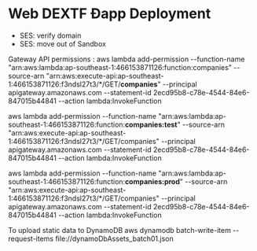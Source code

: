 # Web DEXTF Ðapp Deployment

- SES: verify domain
- SES: move out of Sandbox

Gateway API permissions :
aws lambda add-permission --function-name "arn:aws:lambda:ap-southeast-1:466153871126:function:companies" --source-arn "arn:aws:execute-api:ap-southeast-1:466153871126:f3ndsl27t3/\*/GET/**companies**" --principal apigateway.amazonaws.com --statement-id 2ecd95b8-c78e-4544-84e6-847015b44841 --action lambda:InvokeFunction

aws lambda add-permission --function-name "arn:aws:lambda:ap-southeast-1:466153871126:function:**companies:test**" --source-arn "arn:aws:execute-api:ap-southeast-1:466153871126:f3ndsl27t3/\*/GET/companies" --principal apigateway.amazonaws.com --statement-id 2ecd95b8-c78e-4544-84e6-847015b44841 --action lambda:InvokeFunction

aws lambda add-permission --function-name "arn:aws:lambda:ap-southeast-1:466153871126:function:**companies:prod**" --source-arn "arn:aws:execute-api:ap-southeast-1:466153871126:f3ndsl27t3/\*/GET/companies" --principal apigateway.amazonaws.com --statement-id 2ecd95b8-c78e-4544-84e6-847015b44841 --action lambda:InvokeFunction

To upload static data to DynamoDB
aws dynamodb batch-write-item --request-items file://dynamoDbAssets_batch01.json
